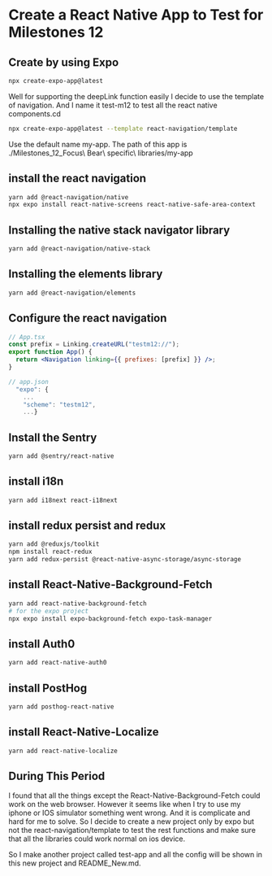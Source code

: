 # Create a React Native App to Test for Milestones 12

## Create by using Expo

```bash
npx create-expo-app@latest
```

Well for supporting the deepLink function easily I decide to use the template of navigation.
And I name it test-m12 to test all the react native components.cd

```bash
npx create-expo-app@latest --template react-navigation/template
```

Use the default name my-app. The path of this app is ./Milestones_12_Focus\ Bear\ specific\ libraries/my-app

## install the react navigation

```bash
yarn add @react-navigation/native
npx expo install react-native-screens react-native-safe-area-context
```

## Installing the native stack navigator library

```bash
yarn add @react-navigation/native-stack
```

## Installing the elements library

```bash
yarn add @react-navigation/elements
```

## Configure the react navigation

```jsx
// App.tsx
const prefix = Linking.createURL("testm12://");
export function App() {
  return <Navigation linking={{ prefixes: [prefix] }} />;
}

// app.json
  "expo": {
    ...
    "scheme": "testm12",
    ...}
```

## Install the Sentry

```bash
yarn add @sentry/react-native
```

## install i18n

```bash
yarn add i18next react-i18next
```

## install redux persist and redux

```bash
yarn add @reduxjs/toolkit
npm install react-redux
yarn add redux-persist @react-native-async-storage/async-storage
```

## install React-Native-Background-Fetch

```bash
yarn add react-native-background-fetch
# for the expo project
npx expo install expo-background-fetch expo-task-manager
```

## install Auth0

```bash
yarn add react-native-auth0
```

## install PostHog

```bash
yarn add posthog-react-native
```

## install React-Native-Localize

```bash
yarn add react-native-localize
```

## During This Period

I found that all the things except the React-Native-Background-Fetch could work on the web browser. However it seems like when I try to use my iphone or IOS simulator something went wrong. And it is complicate and hard for me to solve. So I decide to create a new project only by expo but not the react-navigation/template to test the rest functions and make sure that all the libraries could work normal on ios device.

So I make another project called test-app and all the config will be shown in this new project and README_New.md.
